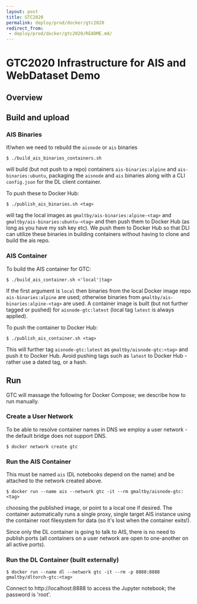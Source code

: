 ```yaml
---
layout: post
title: GTC2020
permalink: deploy/prod/docker/gtc2020
redirect_from:
 - deploy/prod/docker/gtc2020/README.md/
---
```


# GTC2020 Infrastructure for AIS and WebDataset Demo

## Overview

## Build and upload

### AIS Binaries

If/when we need to rebuild the `aisnode` or `ais` binaries

```console
$ ./build_ais_binaries_containers.sh
```

will build (but not push to a repo) containers `ais-binaries:alpine` and `ais-binaries:ubuntu`, packaging the `aisnode` and `ais` binaries along with a CLI `config.json` for the DL client container.

To push these to Docker Hub:

```console
$ ./publish_ais_binaries.sh <tag>
```

will tag the local images as `gmaltby/ais-binaries:alpine-<tag>` and `gmaltby/ais-binaries:ubuntu-<tag>` and then push them to Docker Hub (as long as you have my ssh key etc). We push them to Docker Hub so that DLI can utilize these binaries in building containers without having to clone and build the ais repo.

### AIS Container

To build the AIS container for GTC:

```console
$ ./build_ais_container.sh <'local'|tag>
```

If the first argument is `local` then binaries from the local Docker image repo `ais-binaries:alpine` are used; otherwise binaries from `gmaltby/ais-binaries:alpine-<tag>` are used. A container image is built (but not further tagged or pushed) for `aisnode-gtc:latest` (local tag `latest` is always applied).

To push the container to Docker Hub:

```console
$ ./publish_ais_container.sh <tag>
```

This will further tag `aisnode-gtc:latest` as `gmaltby/aisnode-gtc:<tag>` and push it to Docker Hub. Avoid pushing tags such as `latest` to Docker Hub - rather use a dated tag, or a hash.

## Run

GTC will massage the following for Docker Compose; we describe how to run manually.

### Create a User Network

To be able to resolve container names in DNS we employ a user network - the default bridge does not support DNS. 

```console
$ docker network create gtc
```

### Run the AIS Container

This must be named `ais` (DL notebooks depend on the name) and be attached to the network created above.

```console
$ docker run --name ais --network gtc -it --rm gmaltby/aisnode-gtc:<tag>
```
choosing the published image, or point to a local one if desired. The container automatically runs a single proxy, single target AIS instance using the container root filesystem for data (so it's lost when the container exits!).

Since only the DL container is going to talk to AIS, there is no need to publish ports (all containers on a user network are open to one-another on all active ports).

### Run the DL Container (built externally)

```console
$ docker run --name dl --network gtc -it --rm -p 8888:8888 gmaltby/dltorch-gtc:<tag>
```

Connect to http://localhost:8888 to access the Jupyter notebook; the password is 'root'.
